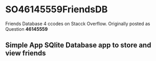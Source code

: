 # SO46145559FriendsDB
Friends Database 4 ccodes on Stacck Overflow.
Originally posted as Question **46145559**

Simple App SQlite Database app to store and view friends
-----
